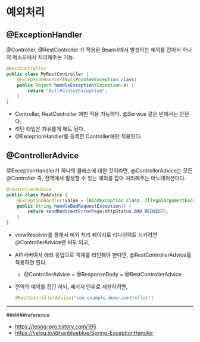 # 예외처리
## @ExceptionHandler
@Controller, @RestController 가 적용된 Bean내에서 발생하는 예외를 잡아서 하나의 메소드에서 처리해주는 기능.
```java
@RestController
public class MyRestController {
	@ExceptionHandler(NullPointerException.class)
    public Object handleException(Exception e) {
		return "NullPointerException";
    }
}
```
- Controller, RestController 에만 적용 가능하다. @Service 같은 빈에서는 안된다.
- 리턴 타입은 자유롭게 해도 된다. 
- @ExceptionHandler를 등록한 Controller에만 적용된다.

## @ControllerAdvice
@ExceptionHandler가 하나의 클래스에 대한 것이라면, @ControllerAdvice는 모든 @Controller 즉, 전역에서 발생할 수 있는 예외를 잡아 처리해주는 어노테이션이다.
```java
@ControllerAdvice
public class MyAdvice {
	@ExceptionHandler(value = {BindException.class, IllegalArgumentException.class})
	public String handleBadRequestException() {
		return sendRedirectErrorPage(HttpStatus.BAD_REQUEST);
	}
}
```
- viewResolver를 통해서 예외 처리 페이지로 리다이렉트 시키려면 @ControllerAdvice만 써도 되고,
- API서버여서 에러 응답으로 객체를 리턴해야 한다면, @RestControllerAdvice를 적용하면 된다.
  - @ControllerAdvice + @ResponseBody = @RestControllerAdvice

- 전역의 예외를 잡긴 하되, 패키지 단위로 제한하려면,
    ```java
    @RestControllerAdvice("com.example.demo.controller")
    ```

----
######reference
* https://jeong-pro.tistory.com/195
* https://velog.io/@hanblueblue/Spring-ExceptionHandler